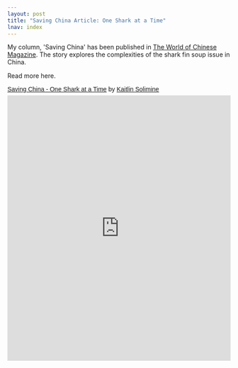 ```yaml
---
layout: post
title: "Saving China Article: One Shark at a Time"
lnav: index
---
```


My column, 'Saving China' has been published in [The World of Chinese Magazine](http://www.theworldofchinese.com). The story explores the complexities of the shark fin soup issue in China.

Read more here.
<p  style=" margin: 12px auto 6px auto; font-family: Helvetica,Arial,Sans-serif; font-style: normal; font-variant: normal; font-weight: normal; font-size: 14px; line-height: normal; font-size-adjust: none; font-stretch: normal; -x-system-font: none; display: block;">   <a title="View Saving China - One Shark at a Time on Scribd" href="http://www.scribd.com/doc/128314738/Saving-China-One-Shark-at-a-Time"  style="text-decoration: underline;" >Saving China - One Shark at a Time</a> by   <a title="View Kaitlin Solimine's profile on Scribd" href="http://www.scribd.com/kaitlin_solimine"  style="text-decoration: underline;" >Kaitlin Solimine</a> </p><iframe class="scribd_iframe_embed" src="http://www.scribd.com/embeds/128314738/content?start_page=1&view_mode=scroll&access_key=key-u1rqhfvd3n06sjgrh7p" data-auto-height="false" data-aspect-ratio="0.773417721518987" scrolling="no" id="doc_38074" width="100%" height="600" frameborder="0"></iframe>
